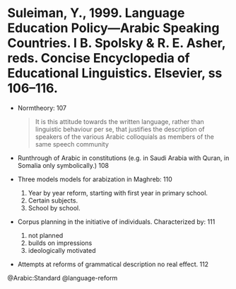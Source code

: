 # Suleiman, Y., 1999. Language Education Policy—Arabic Speaking Countries.  I B. Spolsky & R. E. Asher, reds. Concise Encyclopedia of Educational Linguistics. Elsevier, ss 106–116.

- Normtheory: 107

    > It is this attitude towards the written language, rather than linguistic behaviour per se, that justifies the description of speakers of the various Arabic colloquials as members of the same speech community

- Runthrough of Arabic in constitutions (e.g. in Saudi Arabia with Quran, in Somalia only symbolically.) 108

- Three models models for arabization in Maghreb: 110
    1. Year by year reform, starting with first year in primary school.
    2. Certain subjects.
    3. School by school.

- Corpus planning in the initiative of individuals. Characterized by: 111
    1. not planned
    2. builds on impressions
    3. ideologically motivated

- Attempts at reforms of grammatical description no real effect. 112

@Arabic:Standard
@language-reform
